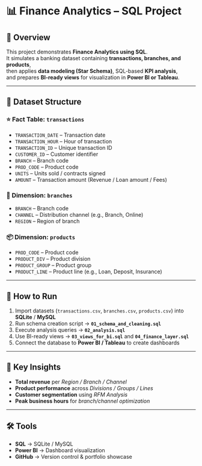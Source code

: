 # 📊 Finance Analytics – SQL Project  

## 🔎 Overview
This project demonstrates **Finance Analytics using SQL**.  
It simulates a banking dataset containing **transactions, branches, and products**,  
then applies **data modeling (Star Schema)**, SQL-based **KPI analysis**,  
and prepares **BI-ready views** for visualization in **Power BI or Tableau**.  

---

## 📂 Dataset Structure

### ⭐ Fact Table: `transactions`
- `TRANSACTION_DATE` – Transaction date  
- `TRANSACTION_HOUR` – Hour of transaction  
- `TRANSACTION_ID` – Unique transaction ID  
- `CUSTOMER_ID` – Customer identifier  
- `BRANCH` – Branch code  
- `PROD_CODE` – Product code  
- `UNITS` – Units sold / contracts signed  
- `AMOUNT` – Transaction amount (Revenue / Loan amount / Fees)  

### 🏦 Dimension: `branches`
- `BRANCH` – Branch code  
- `CHANNEL` – Distribution channel (e.g., Branch, Online)  
- `REGION` – Region of branch  

### 📦 Dimension: `products`
- `PROD_CODE` – Product code  
- `PRODUCT_DIV` – Product division  
- `PRODUCT_GROUP` – Product group  
- `PRODUCT_LINE` – Product line (e.g., Loan, Deposit, Insurance)  

---

## 🚀 How to Run
1. Import datasets (`transactions.csv`, `branches.csv`, `products.csv`) into **SQLite** / **MySQL**  
2. Run schema creation script → **`01_schema_and_cleaning.sql`**  
3. Execute analysis queries → **`02_analysis.sql`**  
4. Use BI-ready views → **`03_views_for_bi.sql`** and **`04_finance_layer.sql`**  
5. Connect the database to **Power BI / Tableau** to create dashboards  

---

## 🎯 Key Insights
- **Total revenue** per *Region / Branch / Channel*  
- **Product performance** across *Divisions / Groups / Lines*  
- **Customer segmentation** using *RFM Analysis*  
- **Peak business hours** for *branch/channel optimization*  

---

## 🛠 Tools
- **SQL** → SQLite / MySQL  
- **Power BI** → Dashboard visualization  
- **GitHub** → Version control & portfolio showcase  
